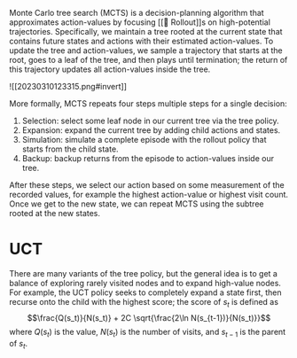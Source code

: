Monte Carlo tree search (MCTS) is a decision-planning algorithm that approximates action-values by focusing [[🎳 Rollout]]s on high-potential trajectories. Specifically, we maintain a tree rooted at the current state that contains future states and actions with their estimated action-values. To update the tree and action-values, we sample a trajectory that starts at the root, goes to a leaf of the tree, and then plays until termination; the return of this trajectory updates all action-values inside the tree.

![[20230310123315.png#invert]]

More formally, MCTS repeats four steps multiple steps for a single decision:
1. Selection: select some leaf node in our current tree via the tree policy.
2. Expansion: expand the current tree by adding child actions and states.
3. Simulation: simulate a complete episode with the rollout policy that starts from the child state.
4. Backup: backup returns from the episode to action-values inside our tree.

After these steps, we select our action based on some measurement of the recorded values, for example the highest action-value or highest visit count. Once we get to the new state, we can repeat MCTS using the subtree rooted at the new states.

# UCT
There are many variants of the tree policy, but the general idea is to get a balance of exploring rarely visited nodes and to expand high-value nodes. For example, the UCT policy seeks to completely expand a state first, then recurse onto the child with the highest score; the score of $s_t$ is defined as $$\frac{Q(s_t)}{N(s_t)} + 2C \sqrt{\frac{2\ln N(s_{t-1})}{N(s_t)}}$$ where $Q(s_t)$ is the value, $N(s_t)$ is the number of visits, and $s_{t-1}$ is the parent of $s_t$.